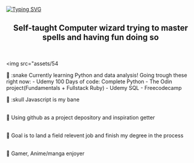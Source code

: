 <!--
Inspirated by hyuncafe and her beutifull README

-->
<a href="https://git.io/typing-svg"><img src="https://readme-typing-svg.demolab.com?font=Rubik+Iso&size=25&pause=1000&color=3331F7&background=FFFFFF00&center=true&vCenter=true&width=500&lines=Welcome+to+my+README+wanderer!" alt="Typing SVG" /></a>

<h2 align="center"> Self-taught Computer wizard trying to master spells and having fun doing so </h2> <br>

<img src="assets/54

💠 :snake Currently learning Python and data analysis!
    Going trough these right now:
    - Udemy 100 Days of code: Complete Python
    - The Odin project(Fundamentals + Fullstack Ruby)
    - Udemy SQL
    - Freecodecamp <br>

💠 :skull Javascript is my bane <br><br>

💠 Using github as a project depository and inspiration getter <br><br>

💠 Goal is to land a field relevent job and finish my degree in the process <br><br>

💠 Gamer, Anime/manga enjoyer




